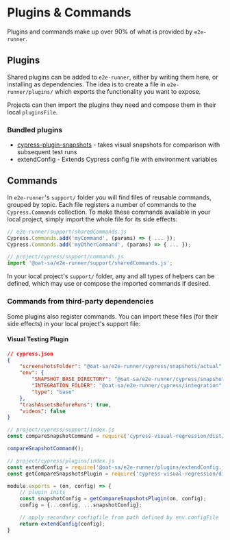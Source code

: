 # Plugins & Commands

Plugins and commands make up over 90% of what is provided by `e2e-runner`.

## Plugins

Shared plugins can be added to `e2e-runner`, either by writing them here, or installing as dependencies. The idea is to create a file in `e2e-runner/plugins/` which exports the functionality you want to expose.

Projects can then import the plugins they need and compose them in their local `pluginsFile`.

### Bundled plugins

- [cypress-plugin-snapshots](https://github.com/meinaart/cypress-plugin-snapshots) - takes visual snapshots for comparison with subsequent test runs
- extendConfig - Extends Cypress config file with environment variables

## Commands

In `e2e-runner`'s `support/` folder you will find files of reusable commands, grouped by topic. Each file registers a number of commands to the `Cypress.Commands` collection. To make these commands available in your local project, simply import the whole file for its side effects:

```js
// e2e-runner/support/sharedCommands.js
Cypress.Commands.add('myCommand', (params) => { ... });
Cypress.Commands.add('myOtherCommand', (params) => { ... });

// project/cypress/support/commands.js
import '@oat-sa/e2e-runner/support/sharedCommands.js';
```

In your local project's `support/` folder, any and all types of helpers can be defined, which may use or compose the imported commands if desired.

### Commands from third-party dependencies

Some plugins also register commands. You can import these files (for their side effects) in your local project's support file:

#### Visual Testing Plugin ####

```json
// cypress.json
{
    "screenshotsFolder": "@oat-sa/e2e-runner/cypress/snapshots/actual",
    "env": {
        "SNAPSHOT_BASE_DIRECTORY": "@oat-sa/e2e-runner/cypress/snapshots/base",
        "INTEGRATION_FOLDER": "@oat-sa/e2e-runner/cypress/integration",
        "type": "base"
    },
    "trashAssetsBeforeRuns": true,
    "videos": false
}
```

```js
// project/cypress/support/index.js
const compareSnapshotCommand = require('cypress-visual-regression/dist/command');

compareSnapshotCommand();
```

```js
// project/cypress/plugins/index.js
const extendConfig = require('@oat-sa/e2e-runner/plugins/extendConfig.js');
const getCompareSnapshotsPlugin = require('cypress-visual-regression/dist/plugin');

module.exports = (on, config) => {
    // plugin inits
    const snapshotConfig = getCompareSnapshotsPlugin(on, config);
    config = {...config, ...snapshotConfig};

    // apply secondary configfile from path defined by env.configFile
    return extendConfig(config);
}
```
